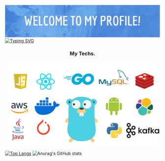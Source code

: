 <div align=center>
	<img src="./banner.png" width="2000px"/>
</div>
<a href="https://git.io/typing-svg"><img src="https://readme-typing-svg.demolab.com?font=Fira+Code&pause=1000&width=435&lines=Thank+you+for+you+visiting!;I'm+Gangkai+Li,an+web+developer.;Work+full-stack.+Keep+studying.;" alt="Typing SVG" /></a>
<h3 align=center>My Techs.</h3>
<div align=center>
	<img src="./teck.png" width="500px"/>
</div>

[![Top Langs](https://github-readme-stats.vercel.app/api/top-langs/?username=lgangkai)](https://github.com/anuraghazra/github-readme-stats)  ![Anurag's GitHub stats](https://github-readme-stats.vercel.app/api?username=lgangkai&show_icons=true) 
<!--
**lgangkai/lgangkai** is a ✨ _special_ ✨ repository because its `README.md` (this file) appears on your GitHub profile.

Here are some ideas to get you started:

- 🔭 I’m currently working on ...
- 🌱 I’m currently learning ...
- 👯 I’m looking to collaborate on ...
- 🤔 I’m looking for help with ...
- 💬 Ask me about ...
- 📫 How to reach me: ...
- 😄 Pronouns: ...
- ⚡ Fun fact: ...
-->
